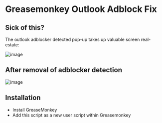 # Greasemonkey Outlook Adblock Fix

## Sick of this?
The outlook adblocker detected pop-up takes up valuable screen real-estate: 

![image](https://github.com/user-attachments/assets/f9ef069f-16aa-4d6c-9d08-47f247103b59)

## After removal of adblocker detection

![image](https://github.com/user-attachments/assets/8b316d2b-f674-4304-9572-13273b1464c8)


## Installation
* Install GreaseMonkey
* Add this script as a new user script within Greasemonkey
